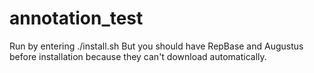 # annotation_test
Run by entering ./install.sh
But you should have RepBase and Augustus before installation because they can't download automatically.
